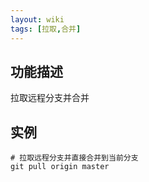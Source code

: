```yaml
---
layout: wiki
tags: [拉取,合并]
---
```


## 功能描述

拉取远程分支并合并

## 实例

```
# 拉取远程分支并直接合并到当前分支
git pull origin master
```
